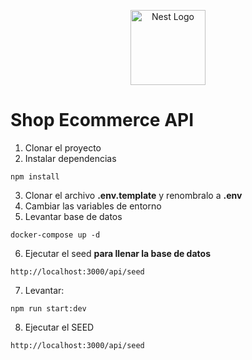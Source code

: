 <p align="center">
  <a href="http://nestjs.com/" target="blank"><img src="https://nestjs.com/img/logo-small.svg" width="120" alt="Nest Logo" /></a>
</p>

# Shop Ecommerce API

1. Clonar el proyecto
2. Instalar dependencias

```
npm install
```

3. Clonar el archivo **.env.template** y renombralo a **.env**
4. Cambiar las variables de entorno
5. Levantar base de datos

```
docker-compose up -d
```

6. Ejecutar el seed **para llenar la base de datos**

```
http://localhost:3000/api/seed
```

7. Levantar:

```
npm run start:dev
```

8. Ejecutar el SEED 
```
http://localhost:3000/api/seed
```